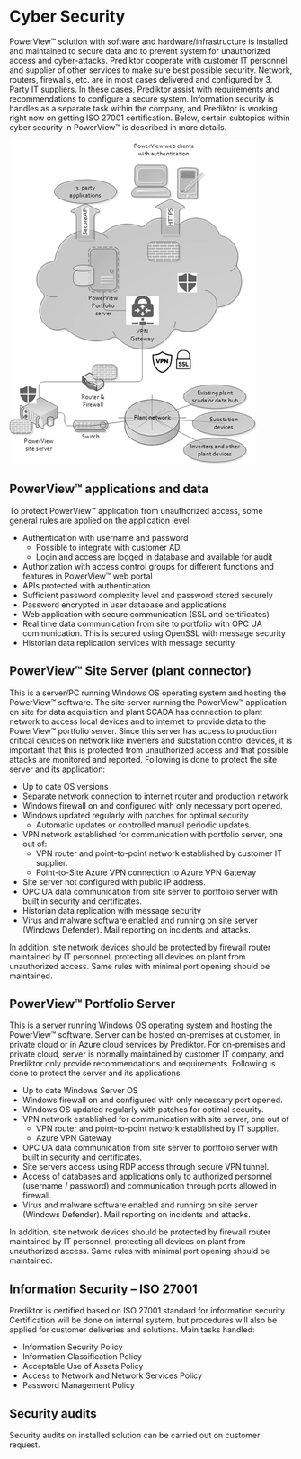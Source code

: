 # Cyber Security

PowerView™ solution with software and hardware/infrastructure is installed and maintained to secure data and to prevent system for unauthorized access and cyber-attacks.
Prediktor cooperate with customer IT personnel and supplier of other services to make sure best possible security. Network, routers, firewalls, etc. are in most cases delivered and configured by 3. Party IT suppliers. In these cases, Prediktor assist with requirements and recommendations to configure a secure system.
Information security is handles as a separate task within the company, and Prediktor is working right now on getting ISO 27001 certification. 
Below, certain subtopics within cyber security in PowerView™ is described in more details.

![CyberSecurity1](../../Images/CyberSecurity1.png)

## PowerView™ applications and data
To protect PowerView™ application from unauthorized access, some general rules are applied on the application level:
- Authentication with username and password
    - Possible to integrate with customer AD. 
    - Login and access are logged in database and available for audit
- Authorization with access control groups for different functions and features in PowerView™ web portal
- APIs protected with authentication 
- Sufficient password complexity level and password stored securely
- Password encrypted in user database and applications
- Web application with secure communication (SSL and certificates)
- Real time data communication from site to portfolio with OPC UA communication. This is secured using OpenSSL with message security
- Historian data replication services with message security

## PowerView™ Site Server (plant connector)
This is a server/PC running Windows OS operating system and hosting the PowerView™ software. 
The site server running the PowerView™ application on site for data acquisition and plant SCADA has connection to plant network to access local devices and to internet to provide data to the PowerView™ portfolio server. Since this server has access to production critical devices on network like inverters and substation control devices, it is important that this is protected from unauthorized access and that possible attacks are monitored and reported. 
Following is done to protect the site server and its application:
- Up to date OS versions
- Separate network connection to internet router and production network
- Windows firewall on and configured with only necessary port opened.
- Windows updated regularly with patches for optimal security
    - Automatic updates or controlled manual periodic updates.
- VPN network established for communication with portfolio server, one out of:
    - VPN router and point-to-point network established by customer IT supplier.
    - Point-to-Site Azure VPN connection to Azure VPN Gateway
- Site server not configured with public IP address.
- OPC UA data communication from site server to portfolio server with built in security and certificates.
- Historian data replication with message security
- Virus and malware software enabled and running on site server (Windows Defender). Mail reporting on incidents and attacks.

In addition, site network devices should be protected by firewall router maintained by IT personnel, protecting all devices on plant from unauthorized access. Same rules with minimal port opening should be maintained. 

## PowerView™ Portfolio Server
This is a server running Windows OS operating system and hosting the PowerView™ software. 
Server can be hosted on-premises at customer, in private cloud or in Azure cloud services by Prediktor.
For on-premises and private cloud, server is normally maintained by customer IT company, and Prediktor only provide recommendations and requirements.
Following is done to protect the server and its applications:
- Up to date Windows Server OS
- Windows firewall on and configured with only necessary port opened.
- Windows OS updated regularly with patches for optimal security.
- VPN network established for communication with site server, one out of
    - VPN router and point-to-point network established by IT supplier.
    - Azure VPN Gateway
- OPC UA data communication from site server to portfolio server with built in security and certificates.
- Site servers access using RDP access through secure VPN tunnel. 
- Access of databases and applications only to authorized personnel (username / password) and communication through ports allowed in firewall.
- Virus and malware software enabled and running on site server (Windows Defender). Mail reporting on incidents and attacks.

In addition, site network devices should be protected by firewall router maintained by IT personnel, protecting all devices on plant from unauthorized access. Same rules with minimal port opening should be maintained. 

## Information Security – ISO 27001
Prediktor is certified based on ISO 27001 standard for information security. Certification will be done on internal system, but procedures will also be applied for customer deliveries and solutions. Main tasks handled:
- Information Security Policy
- Information Classification Policy
- Acceptable Use of Assets Policy
- Access to Network and Network Services Policy
- Password Management Policy

## Security audits
Security audits on installed solution can be carried out on customer request. 
